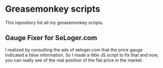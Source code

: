 # Greasemonkey scripts

This repository list all my greasemonkey scripts.

## Gauge Fixer for SeLoger.com

I realized by consulting the ads of seloger.com that the price gauge indicated a false information. So I made a little JS script to fix that and now, you can really see of the real position of the flat price in the market.
